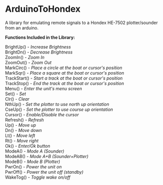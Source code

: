 # ArduinoToHondex
A library for emulating remote signals to a Hondex HE-7502 plotter/sounder from an arduino.

<b>Functions Included in the Library:</b>

BrightUp() - <i>Increase Brightness<br></i>
BrightDn() - <i>Decrease Brightness<br></i>
ZoomIn() - <i>Zoom In<br></i>
ZoomOut() - <i>Zoom Out<br></i>
MarkCirc() - <i>Place a circle at the boat or cursor's position<br></i>
MarkSqr() - <i>Place a square at the boat or cursor's position<br></i>
TrackStart() - <i>Start a track at the boat or cursor's position<br></i>
TrackStop() - <i>End the track at the boat or cursor's position<br></i>
Menu() - <i>Enter the unit's menu screen<br></i>
Set() - <i>Set<br></i>
Clr() - <i>Clear<br></i>
NthUp() - <i>Set the plotter to use north up orientation<br></i>
CseUp() - <i>Set the plotter to use course up orientation<br></i>
Cursor() - <i>Enable/Disable the cursor<br></i>
Refresh() - <i>Refresh<br></i>
Up() - <i>Move up<br></i>
Dn() - <i>Move down<br></i>
Lt() - <i>Move left<br></i>
Rt() - <i>Move right<br></i>
Ok() - <i>Enter/Ok button<br></i>
ModeA() - <i>Mode A (Sounder)<br></i>
ModeAB() - <i>Mode A+B (Sounder+Plotter)<br></i>
ModeB() - <i>Mode B (Plotter)<br></i>
PwrOn() - <i>Power the unit on<br></i>
PwrOff() - <i>Power the unit off (standby)<br></i>
WakeTog() - <i>Toggle wake on/off<br></i>

